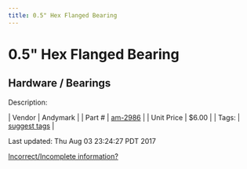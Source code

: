 ```yaml
---
title: 0.5" Hex Flanged Bearing
---
```


# 0.5" Hex Flanged Bearing
## Hardware / Bearings
Description: 	 

| Vendor | Andymark | 
| Part # | [am-2986](http://www.andymark.com/Bearings-s/239.htm) | 
| Unit Price | $6.00 | 
| Tags: | [suggest tags](https://docs.google.com/forms/d/e/1FAIpQLSeWyY8v3RgOty-MyWmh9U0iivNYN_molChYyS-0U-o-kOAv_g/viewform) | 

Last updated: Thu Aug 03 23:24:27 PDT 2017

 [Incorrect/Incomplete information?](https://docs.google.com/forms/d/e/1FAIpQLSeWyY8v3RgOty-MyWmh9U0iivNYN_molChYyS-0U-o-kOAv_g/viewform)